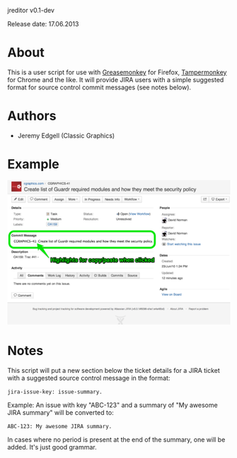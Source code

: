 jreditor v0.1-dev

Release date: 17.06.2013

About
=====

This is a user script for use with [Greasemonkey](http://www.greasespot.net/) for Firefox, [Tampermonkey](http://tampermonkey.net/) for Chrome and the like. It will provide JIRA users with a simple suggested format for source control commit messages (see notes below). 

Authors
=======

* Jeremy Edgell (Classic Graphics)


Example
=======

![Jreditor screenshot](example.png)


Notes
=====

This script will put a new section below the ticket details for a JIRA ticket with a suggested source control message in the format: 

    jira-issue-key: issue-summary.

Example: An issue with key "ABC-123" and a summary of "My awesome JIRA summary" will be converted to:
    
    ABC-123: My awesome JIRA summary.
    
In cases where no period is present at the end of the summary, one will be added. It's just good grammar.
